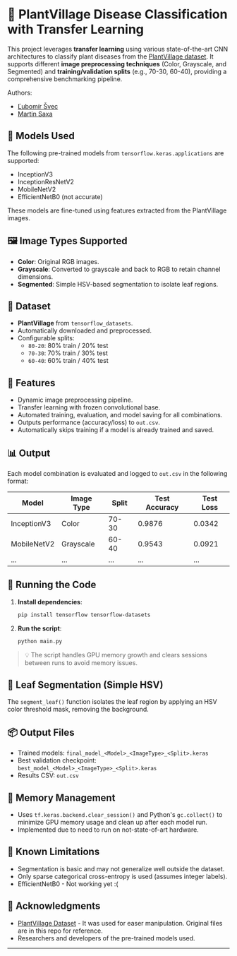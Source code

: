 # 🌿 PlantVillage Disease Classification with Transfer Learning

This project leverages **transfer learning** using various state-of-the-art CNN architectures to classify plant diseases from the [PlantVillage dataset](https://www.kaggle.com/datasets/emmarex/plantdisease). It supports different **image preprocessing techniques** (Color, Grayscale, and Segmented) and **training/validation splits** (e.g., 70-30, 60-40), providing a comprehensive benchmarking pipeline.

Authors:
 - [Ľubomír Švec](mailto:lubomir.svec@student.tuke.sk)
 - [Martin Saxa](mailto:martin.saxa@student.tuke.sk)

## 🚀 Models Used
The following pre-trained models from `tensorflow.keras.applications` are supported:
- InceptionV3
- InceptionResNetV2
- MobileNetV2
- EfficientNetB0 (not accurate)

These models are fine-tuned using features extracted from the PlantVillage images.

## 🖼️ Image Types Supported
- **Color**: Original RGB images.
- **Grayscale**: Converted to grayscale and back to RGB to retain channel dimensions.
- **Segmented**: Simple HSV-based segmentation to isolate leaf regions.

## 📁 Dataset
- **PlantVillage** from `tensorflow_datasets`.
- Automatically downloaded and preprocessed.
- Configurable splits:
  - `80-20`: 80% train / 20% test
  - `70-30`: 70% train / 30% test
  - `60-40`: 60% train / 40% test

## 🧠 Features
- Dynamic image preprocessing pipeline.
- Transfer learning with frozen convolutional base.
- Automated training, evaluation, and model saving for all combinations.
- Outputs performance (accuracy/loss) to `out.csv`.
- Automatically skips training if a model is already trained and saved.

## 📊 Output
Each model combination is evaluated and logged to `out.csv` in the following format:

| Model           | Image Type | Split   | Test Accuracy | Test Loss |
|----------------|------------|---------|----------------|-----------|
| InceptionV3     | Color      | 70-30   | 0.9876         | 0.0342    |
| MobileNetV2     | Grayscale  | 60-40   | 0.9543         | 0.0921    |
| ...             | ...        | ...     | ...            | ...       |

## 🧪 Running the Code

1. **Install dependencies**:
   ```bash
   pip install tensorflow tensorflow-datasets
   ```

2. **Run the script**:
   ```bash
   python main.py
   ```

> 💡 The script handles GPU memory growth and clears sessions between runs to avoid memory issues.

## 🧼 Leaf Segmentation (Simple HSV)
The `segment_leaf()` function isolates the leaf region by applying an HSV color threshold mask, removing the background.

## 📦 Output Files
- Trained models: `final_model_<Model>_<ImageType>_<Split>.keras`
- Best validation checkpoint: `best_model_<Model>_<ImageType>_<Split>.keras`
- Results CSV: `out.csv`

## 🧹 Memory Management
- Uses `tf.keras.backend.clear_session()` and Python's `gc.collect()` to minimize GPU memory usage and clean up after each model run.
- Implemented due to need to run on not-state-of-art hardware.

## 📍 Known Limitations
- Segmentation is basic and may not generalize well outside the dataset.
- Only sparse categorical cross-entropy is used (assumes integer labels).
- EfficientNetB0 - Not working yet :(

## 🙌 Acknowledgments
- [PlantVillage Dataset](https://www.tensorflow.org/datasets/catalog/plant_village) - It was used for easer manipulation. Original files
are in this repo for reference.
- Researchers and developers of the pre-trained models used.
---
